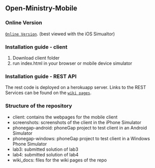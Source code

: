 ## Open-Ministry-Mobile

### Online Version

[`Online Version`](http://wunderding.at/open-ministry-mobile/).
(best viewed with the iOS Simualtor)

### Installation guide - client

1. Download client folder
2. run index.html in your browser or mobile device simulator

### Installation guide - REST API

The rest code is deployed on a herokuapp server. Links to the REST Services can be found on the [`wiki pages`](https://github.com/aaltowebapps/Open-Ministry-Mobile/wiki/API-Documentation).

### Structure of the repository

* client: contains the webpages for the mobile client
* screenshots: screenshots of the client in the iPhone Simulator
* phonegap-android: phoneGap project to test client in an Android Simulator
* phonegap-windows: phoneGap project to test client in a Windows Phone Simulator
* lab3: submitted solution of lab3
* lab4: submitted solution of lab4
* wiki_docs: files for the wiki pages of the repo